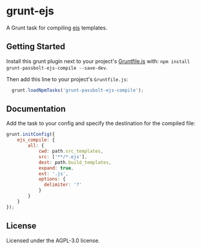 # grunt-ejs

A Grunt task for compiling [ejs](http://npmjs.org/package/ejs) templates.

## Getting Started

Install this grunt plugin next to your project's
[Gruntfile.js](http://gruntjs.com/getting-started) with: `npm install grunt-passbolt-ejs-compile --save-dev`.

Then add this line to your project's `Gruntfile.js`:

```javascript
  grunt.loadNpmTasks('grunt-passbolt-ejs-compile');
```

## Documentation

Add the task to your config and specify the destination for the compiled file:

```javascript
grunt.initConfig({
    ejs_compile: {
        all: {
            cwd: path.src_templates,
            src: ['**/*.ejs'],
            dest: path.build_templates,
            expand: true,
            ext: '.js',
            options: {
              delimiter: '?'
            }
        }
    }
});
```

## License
Licensed under the AGPL-3.0 license.

